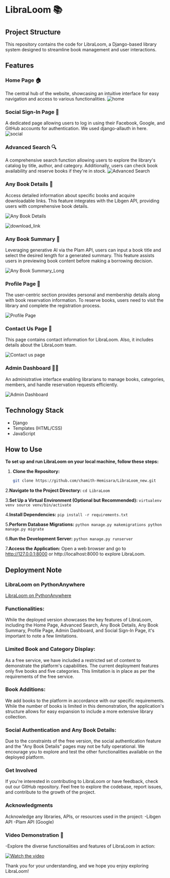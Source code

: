 # LibraLoom 📚

## Project Structure
This repository contains the code for LibraLoom, a Django-based library system designed to streamline book management and user interactions.

## Features

### Home Page 🏠
The central hub of the website, showcasing an intuitive interface for easy navigation and access to various functionalities. 
![home](https://github.com/chamith-Hemisara/LibraLoom_new/assets/147907538/9db59e64-d455-480d-aa5f-b8cde3f4c0c7)


### Social Sign-In Page 🔐
A dedicated page allowing users to log in using their Facebook, Google, and GitHub accounts for authentication. We used django-allauth in here. 
![social](https://github.com/chamith-Hemisara/LibraLoom_new/assets/147907538/58329932-ed8a-42ee-9a38-3416ed918ee4)


### Advanced Search 🔍
A comprehensive search function allowing users to explore the library's catalog by title, author, and category. Additionally, users can check book availability and reserve books if they're in stock.
![Advanced Search ](https://github.com/chamith-Hemisara/LibraLoom_new/assets/147907538/a467396f-be9b-467e-a7c1-648e5854fe61)

### Any Book Details 📖
Access detailed information about specific books and acquire downloadable links. This feature integrates with the Libgen API, providing users with comprehensive book details.

![Any Book Details](https://github.com/chamith-Hemisara/LibraLoom_new/assets/109784789/473f5c38-d063-4c60-a120-ec9e5ebca03e)

![download_link](https://github.com/chamith-Hemisara/LibraLoom_new/assets/129577822/34649ed9-e618-4962-88b2-722b535fb00a)

### Any Book Summary 📝
Leveraging generative AI via the Plam API, users can input a book title and select the desired length for a generated summary. This feature assists users in previewing book content before making a borrowing decision.

![Any Book Summary_Long](https://github.com/chamith-Hemisara/LibraLoom_new/assets/109784789/a42ad6fc-57df-48ac-97d2-1a69fb31bd90)


### Profile Page 👤
The user-centric section provides personal and membership details along with book reservation information. To reserve books, users need to visit the library and complete the registration process.

![Profile Page](https://github.com/chamith-Hemisara/LibraLoom_new/assets/109784789/23238608-c1d1-4efd-b7e1-1438bcb5211e)

### Contact Us Page 🙌
This page contains contact information for LibraLoom. Also, it includes details about the LibraLoom team.

![Contact us page ](https://github.com/chamith-Hemisara/LibraLoom_new/assets/129577822/b73bd3ff-2f48-4c63-bb4f-60a93c340a0e)


### Admin Dashboard 👩‍💼
An administrative interface enabling librarians to manage books, categories, members, and handle reservation requests efficiently.

![Admin Dashboard](https://github.com/chamith-Hemisara/LibraLoom_new/assets/129577822/5a84884f-5bd5-4d7f-ac1e-7c7f5717a1ea)


## Technology Stack
- Django
- Templates (HTML/CSS)
- JavaScript

## How to Use

**To set up and run LibraLoom on your local machine, follow these steps:**

1. **Clone the Repository:**
   ```bash
   git clone https://github.com/chamith-Hemisara/LibraLoom_new.git

2.**Navigate to the Project Directory:**
	```
	cd LibraLoom
	```

3.**Set Up a Virtual Environment (Optional but Recommended):**
	```
	virtualenv venv
	source venv/bin/activate
	```
	

4.**Install Dependencies:**
	```
	pip install -r requirements.txt
	```
	
5.**Perform Database Migrations:**
	```
	python manage.py makemigrations
	python manage.py migrate
	```
	
6.**Run the Development Server:**
	```
	python manage.py runserver
	```

7.**Access the Application:**
	Open a web browser and go to http://127.0.0.1:8000 or         http://localhost:8000 to explore LibraLoom.

 ## Deployment Note

### LibraLoom on PythonAnywhere
[LibraLoom on PythonAnywhere](https://chamithlibraloom.pythonanywhere.com/LibraLoom/home/)

### Functionalities:
While the deployed version showcases the key features of LibraLoom, including the Home Page, Advanced Search, Any Book Details, Any Book Summary, Profile Page, Admin Dashboard, and Social Sign-In Page, it's important to note a few limitations.

### Limited Book and Category Display:
As a free service, we have included a restricted set of content to demonstrate the platform's capabilities. The current deployment features only five books and five categories. This limitation is in place as per the requirements of the free service.

### Book Additions:
We add books to the platform in accordance with our specific requirements. While the number of books is limited in this demonstration, the application's structure allows for easy expansion to include a more extensive library collection.

### Social Authentication and Any Book Details:
Due to the constraints of the free version, the social authentication feature and the "Any Book Details" pages may not be fully operational. We encourage you to explore and test the other functionalities available on the deployed platform.

### Get Involved
If you're interested in contributing to LibraLoom or have feedback, check out our GitHub repository. Feel free to explore the codebase, report issues, and contribute to the growth of the project.

### Acknowledgments
Acknowledge any libraries, APIs, or resources used in the project:
-Libgen API
-Plam API (Google)

### Video Demonstration 🎥
-Explore the diverse functionalities and features of LibraLoom in action:

[![Watch the video]([https://i.stack.imgur.com/Vp2cE.png)](https://youtu.be/vt5fpE0bzSY](https://github.com/chamith-Hemisara/LibraLoom_new/assets/82514256/8c89a9d5-1a06-47ca-8b28-eade49e9398b)https://github.com/chamith-Hemisara/LibraLoom_new/assets/82514256/8c89a9d5-1a06-47ca-8b28-eade49e9398b)

Thank you for your understanding, and we hope you enjoy exploring LibraLoom!




